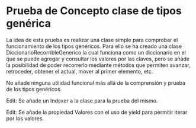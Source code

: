﻿# Prueba de Concepto clase de tipos genérica

La idea de esta prueba es realizar una clase simple para comprobar el funcionamiento de los tipos genéricos.
Para ello se ha creado una clase DiccionarioRecorribleGenerico la cual funciona como un diccionario en el 
que se puede agregar y consultar los valores por las claves, pero se añade la posibilidad de poder recorrerlo
mediante métodos que permiten avanzar, retroceder, obtener el actual, mover al primer elemento, etc.

No añade ninguna utilidad funcional más allá de la comprensión y prueba de los tipos genéricos.

Edit: Se añade un Indexer a la clase para la prueba del mismo.

Edit: Se añade la propiedad Valores con el uso de yield para permitir iterar por los valores.